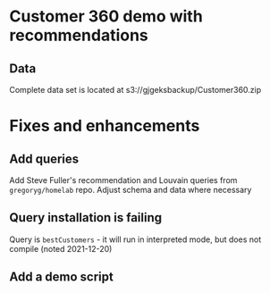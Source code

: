 # Customer 360 demo with recommendations

## Data
Complete data set is located at s3://gjgeksbackup/Customer360.zip

# Fixes and enhancements
## Add queries
Add Steve Fuller's recommendation and Louvain queries from `gregoryg/homelab` repo.  Adjust schema and data where necessary
## Query installation is failing
Query is `bestCustomers` - it will run in interpreted mode, but does not compile (noted 2021-12-20)
## Add a demo script
